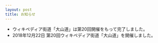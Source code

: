 ```yaml
---
layout: post
title: お知らせ
---
```

- ウィキペディア街道「大山道」は第20回開催をもって完了しました。
- 2018年12月22日 第20回ウィキペディア街道「大山道」を開催しました。
